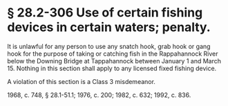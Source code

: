 # § 28.2-306 Use of certain fishing devices in certain waters; penalty.

<p>It is unlawful for any person to use any snatch hook, grab hook or gang hook for the purpose of taking or catching fish in the Rappahannock River below the Downing Bridge at Tappahannock between January 1 and March 15. Nothing in this section shall apply to any licensed fixed fishing device.</p><p>A violation of this section is a Class 3 misdemeanor.</p><p>1968, c. 748, § 28.1-51.1; 1976, c. 200; 1982, c. 632; 1992, c. 836.</p>